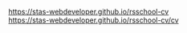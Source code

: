https://stas-webdeveloper.github.io/rsschool-cv  
https://stas-webdeveloper.github.io/rsschool-cv/cv
